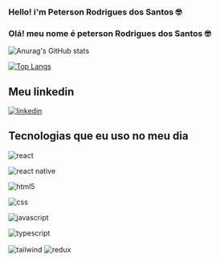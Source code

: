
### Hello! i'm Peterson Rodrigues dos Santos 🤓

### Olá! meu nome é peterson Rodrigues dos Santos 🤓

![Anurag's GitHub stats](https://github-readme-stats.vercel.app/api?username=peterson337&hide=contribs,prs)

[![Top Langs](https://github-readme-stats.vercel.app/api/top-langs/?username=peterson337)](https://github.com/anuraghazra/github-readme-stats)
## Meu linkedin
[![linkedin](https://img.shields.io/badge/LinkedIn-0077B5?style=for-the-badge&logo=linkedin&logoColor=white
)](https://www.linkedin.com/in/peterson-rodrigues-b6821824b/)

## Tecnologias que eu uso no meu dia 

<div
  style="display: inline_block" 
  >
<img 
  src='https://img.shields.io/badge/React-20232A?style=for-the-badge&logo=react&logoColor=61DAFB'
  alt='react'
  align='center'
  /> 

  <img 
  src='https://img.shields.io/badge/React_Native-20232A?style=for-the-badge&logo=react&logoColor=61DAFB'
  alt='react native'
  align='center'
  /> 
  
  <img 
  src='https://img.shields.io/badge/HTML5-E34F26?style=for-the-badge&logo=html5&logoColor=white'
  alt='html5'
  align='center'
  /> 
  
<img 
  src='https://img.shields.io/badge/CSS3-1572B6?style=for-the-badge&logo=css3&logoColor=white'
  alt='css '
  align='center'
  /> 

  <img 
  src='https://img.shields.io/badge/TypeScript-007ACC?style=for-the-badge&logo=typescript&logoColor=white'
  alt='javascript'
  align='center'
  /> 

  <img 
  src='https://img.shields.io/badge/JavaScript-323330?style=for-the-badge&logo=javascript&logoColor=F7DF1E'
  alt='typescript'
  align='center'
  /> 

   <img 
  src='https://img.shields.io/badge/Tailwind_CSS-38B2AC?style=for-the-badge&logo=tailwind-css&logoColor=white'
  alt='tailwind'
  align='center'
  /> 
   <img 
  src='https://img.shields.io/badge/Redux-593D88?style=for-the-badge&logo=redux&logoColor=white'
  alt='redux'
  align='center'
  /> 
  
</div>
<!--
**peterson337/peterson337** is a ✨ _special_ ✨ repository because its `README.md` (this file) appears on your GitHub profile.

Here are some ideas to get you started:

- 🔭 I’m currently working on ...
- 🌱 I’m currently learning ...
- 👯 I’m looking to collaborate on ...
- 🤔 I’m looking for help with ...
- 💬 Ask me about ...
- 📫 How to reach me: ...
- 😄 Pronouns: ...
- ⚡ Fun fact: ...
-->

